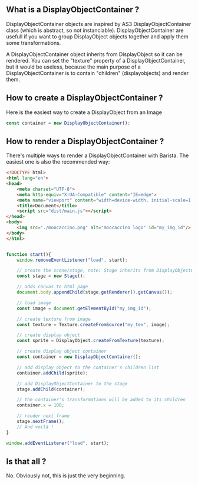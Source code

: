 ## What is a DisplayObjectContainer ? 


DisplayObjectContainer objects are inspired by AS3 DisplayObjectContainer class (which is abstract, so not instanciable). 
DisplayObjectContainer are usefull if you want to group DisplayObject objects together and apply them some transformations. 

A DisplayObjectContainer object inherits from DisplayObject so it can be rendered.
You can set the "texture" property of a DisplayObjectContainer, but it would be useless, 
because the main purpose of a DisplayObjectContainer is to contain "children" (displayobjects)
and render them. 

## How to create a DisplayObjectContainer ? 

Here is the easiest way to create a DisplayObject from an Image

```typescript
const container = new DisplayObjectContainer();
```

## How to render a DisplayObjectContainer ? 

There's multiple ways to render a DisplayObjectContainer with Barista. 
The easiest one is also the recommended way: 
```html
<!DOCTYPE html>
<html lang="en">
<head>
    <meta charset="UTF-8">
    <meta http-equiv="X-UA-Compatible" content="IE=edge">
    <meta name="viewport" content="width=device-width, initial-scale=1.0">
    <title>Document</title>
    <script src="dist/main.js"></script>
</head>
<body>
    <img src="./moocaccino.png" alt="moocaccino logo" id="my_img_id"/>
</body>
</html>
```
```typescript

function start(){
    window.removeEventListener("load", start);

    // create the scene/stage, note: Stage inherits from DisplayObjectContainer
    const stage = new Stage();

    // adds canvas to html page
    document.body.appendChild(stage.getRenderer().getCanvas());

    // load image
    const image = document.getElementById("my_img_id");

    // create texture from image
    const texture = Texture.createFromSource("my_tex", image);

    // create display object
    const sprite = DisplayObject.createFromTexture(texture);

    // create display object container
    const container = new DisplayObjectContainer();

    // add display object to the container's children list
    container.addChild(sprite);

    // add DisplayObjectContainer to the stage
    stage.addChild(container);

    // the container's transformations will be added to its children
    container.x = 100;

    // render next frame
    stage.nextFrame();
    // And voilà !
}

window.addEventListener("load", start);

```

## Is that all ? 
No. Obviously not, this is just the very beginning. 


